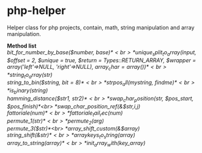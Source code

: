 # php-helper
Helper class for php projects, contain, math, string manipulation and array manipulation.

**Method list**<br>
*bit_for_number_by_base($number, $base)*<br>
*unique_split_to_array($input, $offset = 2, $unique = true, $return = Types::RETURN_ARRAY, $wrapper = array('left'=>NULL, 'right'=>NULL), $array_char = array())*<br>
*string_to_array($str)*<br>
*string_to_bin($string, $bit=8)*<br>
*strpos_all($mystring, $findme)*<br>
*is_binary($string)*<br>
*hamming_distance($str1, $str2)*<br>
*swap_char_position($str, $pos_start, $pos_finish)*<br>
*swap_char_position_ref(&$str,$i,$j)*<br>
*fattoriale($num)*<br>
*fattoriale_tail_rec($num)*<br>
*permute_1($str)*<br>
*permute_2($arg)*<br>
*permute_3($str)*<br>
*array_shift_custom(&$array)*<br>
*string_shift(&$str)*<br>
*arraykeys_to_string($array)*<br>
*array_to_string($array)*<br>
*init_array_with($key_array)*


